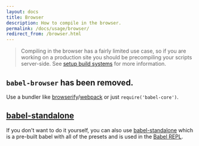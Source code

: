 ```yaml
---
layout: docs
title: Browser
description: How to compile in the browser.
permalink: /docs/usage/browser/
redirect_from: /browser.html
---
```


<blockquote class="babel-callout babel-callout-warning">
  <p>
    
  </p>
  <p>
    Compiling in the browser has a fairly limited use case, so if you are
    working on a production site you should be precompiling your scripts
    server-side. See <a href="/docs/setup/#build-systems">setup build systems</a>
    for more information.
  </p>
</blockquote>

## `babel-browser` has been removed.

Use a bundler like [browserify](https://babeljs.io/docs/setup/#browserify)/[webpack](https://babeljs.io/docs/setup/#webpack) or just `require('babel-core')`.

## [babel-standalone](https://github.com/Daniel15/babel-standalone)

If you don't want to do it yourself, you can also use [babel-standalone](https://github.com/Daniel15/babel-standalone) which is a pre-built babel with all of the presets and is used in the [Babel REPL](https://babeljs.io/repl).


